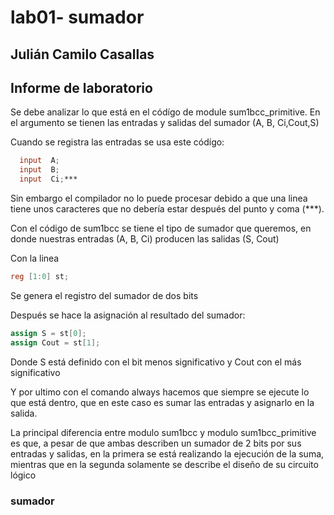 # lab01- sumador 
## Julián Camilo Casallas

## Informe de laboratorio 
Se debe analizar lo que está en el códígo de module sum1bcc_primitive.
En el argumento se tienen las entradas y salidas del sumador (A, B, Ci,Cout,S)

Cuando se registra las entradas se usa este códígo: 

```verilog
  input  A;
  input  B;
  input  Ci;***
```

Sin embargo el compilador no lo puede procesar debido a que una linea tiene unos caracteres que no debería estar después del punto y coma (***).

Con el código de sum1bcc se tiene el tipo de sumador que queremos, en donde nuestras entradas (A, B, Ci) producen las salidas (S, Cout)

Con la linea 

```verilog
reg [1:0] st;
```

Se genera el registro del sumador de dos bits

Después se hace la asignación al resultado del sumador:

```verilog
assign S = st[0];
assign Cout = st[1];
```

Donde S está definido con el bit menos significativo y Cout con el más significativo


Y por ultimo con el comando always hacemos que siempre se ejecute lo que está dentro, que en este caso es sumar las entradas y asignarlo en la salida.

La principal diferencia entre modulo sum1bcc y modulo sum1bcc_primitive es que, a pesar de que ambas describen un sumador de 2 bits por sus entradas y salidas, en la primera se está realizando la ejecución de la suma, mientras que en la segunda solamente se describe el diseño de su circuito lógico



### sumador 
